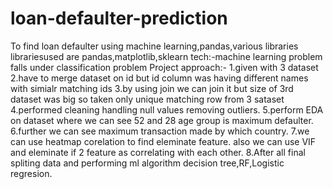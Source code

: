 # loan-defaulter-prediction
To find loan defaulter using machine learning,pandas,various libraries
librariesused are pandas,matplotlib,sklearn 
tech:-machine learning problem falls under classification problem
Project approach:-
1.given with 3 dataset 
2.have to merge dataset on id but id column was having different names with simialr matching ids 
3.by using join we can join it but size of 3rd dataset was big so taken only unique matching row from 3 sataset 
4.performed cleaning handling null values removing outliers.
5.perform EDA on dataset where we can see 52 and 28 age group is maximum defaulter.
6.further we can see maximum transaction made by which country.
7.we can use heatmap corelation to find eleminate feature. also we can use VIF and eleminate if 2 feature as correlating with each other.
8.After all final spliting data and performing ml algorithm decision tree,RF,Logistic regresion.
